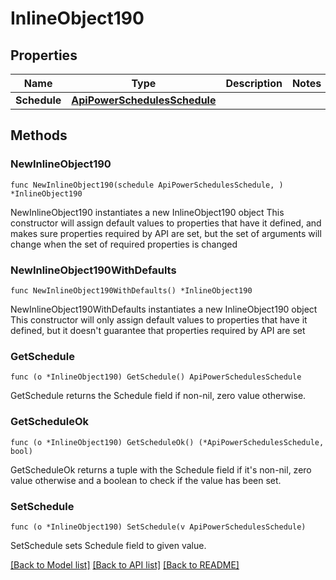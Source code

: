 # InlineObject190

## Properties

Name | Type | Description | Notes
------------ | ------------- | ------------- | -------------
**Schedule** | [**ApiPowerSchedulesSchedule**](_api_power_schedules_schedule.md) |  | 

## Methods

### NewInlineObject190

`func NewInlineObject190(schedule ApiPowerSchedulesSchedule, ) *InlineObject190`

NewInlineObject190 instantiates a new InlineObject190 object
This constructor will assign default values to properties that have it defined,
and makes sure properties required by API are set, but the set of arguments
will change when the set of required properties is changed

### NewInlineObject190WithDefaults

`func NewInlineObject190WithDefaults() *InlineObject190`

NewInlineObject190WithDefaults instantiates a new InlineObject190 object
This constructor will only assign default values to properties that have it defined,
but it doesn't guarantee that properties required by API are set

### GetSchedule

`func (o *InlineObject190) GetSchedule() ApiPowerSchedulesSchedule`

GetSchedule returns the Schedule field if non-nil, zero value otherwise.

### GetScheduleOk

`func (o *InlineObject190) GetScheduleOk() (*ApiPowerSchedulesSchedule, bool)`

GetScheduleOk returns a tuple with the Schedule field if it's non-nil, zero value otherwise
and a boolean to check if the value has been set.

### SetSchedule

`func (o *InlineObject190) SetSchedule(v ApiPowerSchedulesSchedule)`

SetSchedule sets Schedule field to given value.



[[Back to Model list]](../README.md#documentation-for-models) [[Back to API list]](../README.md#documentation-for-api-endpoints) [[Back to README]](../README.md)


